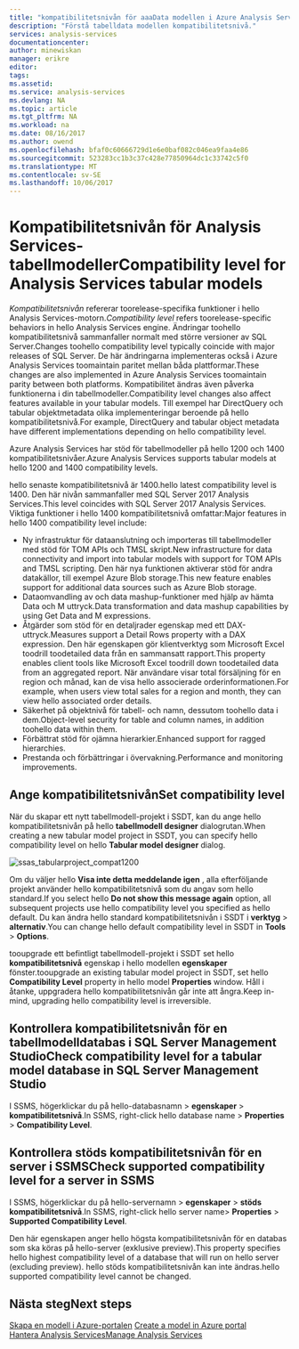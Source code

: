 ```yaml
---
title: "kompatibilitetsnivån för aaaData modellen i Azure Analysis Services | Microsoft Docs"
description: "Förstå tabelldata modellen kompatibilitetsnivå."
services: analysis-services
documentationcenter: 
author: minewiskan
manager: erikre
editor: 
tags: 
ms.assetid: 
ms.service: analysis-services
ms.devlang: NA
ms.topic: article
ms.tgt_pltfrm: NA
ms.workload: na
ms.date: 08/16/2017
ms.author: owend
ms.openlocfilehash: bfaf0c60666729d1e6e0baf082c046ea9faa4e86
ms.sourcegitcommit: 523283cc1b3c37c428e77850964dc1c33742c5f0
ms.translationtype: MT
ms.contentlocale: sv-SE
ms.lasthandoff: 10/06/2017
---
```

# <a name="compatibility-level-for-analysis-services-tabular-models"></a><span data-ttu-id="fca85-103">Kompatibilitetsnivån för Analysis Services-tabellmodeller</span><span class="sxs-lookup"><span data-stu-id="fca85-103">Compatibility level for Analysis Services tabular models</span></span>

<span data-ttu-id="fca85-104">*Kompatibilitetsnivån* refererar toorelease-specifika funktioner i hello Analysis Services-motorn.</span><span class="sxs-lookup"><span data-stu-id="fca85-104">*Compatibility level* refers toorelease-specific behaviors in hello Analysis Services engine.</span></span> <span data-ttu-id="fca85-105">Ändringar toohello kompatibilitetsnivå sammanfaller normalt med större versioner av SQL Server.</span><span class="sxs-lookup"><span data-stu-id="fca85-105">Changes toohello compatibility level typically coincide with major releases of SQL Server.</span></span> <span data-ttu-id="fca85-106">De här ändringarna implementeras också i Azure Analysis Services toomaintain paritet mellan båda plattformar.</span><span class="sxs-lookup"><span data-stu-id="fca85-106">These changes are also implemented in Azure Analysis Services toomaintain parity between both platforms.</span></span> <span data-ttu-id="fca85-107">Kompatibilitet ändras även påverka funktionerna i din tabellmodeller.</span><span class="sxs-lookup"><span data-stu-id="fca85-107">Compatibility level changes also affect features available in your tabular models.</span></span> <span data-ttu-id="fca85-108">Till exempel har DirectQuery och tabular objektmetadata olika implementeringar beroende på hello kompatibilitetsnivå.</span><span class="sxs-lookup"><span data-stu-id="fca85-108">For example, DirectQuery and tabular object metadata have different implementations depending on hello compatibility level.</span></span> 

<span data-ttu-id="fca85-109">Azure Analysis Services har stöd för tabellmodeller på hello 1200 och 1400 kompatibilitetsnivåer.</span><span class="sxs-lookup"><span data-stu-id="fca85-109">Azure Analysis Services supports tabular models at hello 1200 and 1400 compatibility levels.</span></span>

<span data-ttu-id="fca85-110">hello senaste kompatibilitetsnivå är 1400.</span><span class="sxs-lookup"><span data-stu-id="fca85-110">hello latest compatibility level is 1400.</span></span> <span data-ttu-id="fca85-111">Den här nivån sammanfaller med SQL Server 2017 Analysis Services.</span><span class="sxs-lookup"><span data-stu-id="fca85-111">This level coincides with SQL Server 2017 Analysis Services.</span></span> <span data-ttu-id="fca85-112">Viktiga funktioner i hello 1400 kompatibilitetsnivå omfattar:</span><span class="sxs-lookup"><span data-stu-id="fca85-112">Major features in hello 1400 compatibility level include:</span></span>

*  <span data-ttu-id="fca85-113">Ny infrastruktur för dataanslutning och importeras till tabellmodeller med stöd för TOM APIs och TMSL skript.</span><span class="sxs-lookup"><span data-stu-id="fca85-113">New infrastructure for data connectivity and import into tabular models with support for TOM APIs and TMSL scripting.</span></span> <span data-ttu-id="fca85-114">Den här nya funktionen aktiverar stöd för andra datakällor, till exempel Azure Blob storage.</span><span class="sxs-lookup"><span data-stu-id="fca85-114">This new feature enables support for additional data sources such as Azure Blob storage.</span></span>
*  <span data-ttu-id="fca85-115">Dataomvandling av och data mashup-funktioner med hjälp av hämta Data och M uttryck.</span><span class="sxs-lookup"><span data-stu-id="fca85-115">Data transformation and data mashup capabilities by using Get Data and M expressions.</span></span>
*  <span data-ttu-id="fca85-116">Åtgärder som stöd för en detaljrader egenskap med ett DAX-uttryck.</span><span class="sxs-lookup"><span data-stu-id="fca85-116">Measures support a Detail Rows property with a DAX expression.</span></span> <span data-ttu-id="fca85-117">Den här egenskapen gör klientverktyg som Microsoft Excel toodrill toodetailed data från en sammansatt rapport.</span><span class="sxs-lookup"><span data-stu-id="fca85-117">This property enables client tools like Microsoft Excel toodrill down toodetailed data from an aggregated report.</span></span> <span data-ttu-id="fca85-118">När användare visar total försäljning för en region och månad, kan de visa hello associerade orderinformationen.</span><span class="sxs-lookup"><span data-stu-id="fca85-118">For example, when users view total sales for a region and month, they can view hello associated order details.</span></span> 
*  <span data-ttu-id="fca85-119">Säkerhet på objektnivå för tabell- och namn, dessutom toohello data i dem.</span><span class="sxs-lookup"><span data-stu-id="fca85-119">Object-level security for table and column names, in addition toohello data within them.</span></span>
*  <span data-ttu-id="fca85-120">Förbättrat stöd för ojämna hierarkier.</span><span class="sxs-lookup"><span data-stu-id="fca85-120">Enhanced support for ragged hierarchies.</span></span>
*  <span data-ttu-id="fca85-121">Prestanda och förbättringar i övervakning.</span><span class="sxs-lookup"><span data-stu-id="fca85-121">Performance and monitoring improvements.</span></span>
  
## <a name="set-compatibility-level"></a><span data-ttu-id="fca85-122">Ange kompatibilitetsnivån</span><span class="sxs-lookup"><span data-stu-id="fca85-122">Set compatibility level</span></span> 
 <span data-ttu-id="fca85-123">När du skapar ett nytt tabellmodell-projekt i SSDT, kan du ange hello kompatibilitetsnivån på hello **tabellmodell designer** dialogrutan.</span><span class="sxs-lookup"><span data-stu-id="fca85-123">When creating a new tabular model project in SSDT, you can specify hello compatibility level on hello **Tabular model designer** dialog.</span></span> 
  
 ![ssas_tabularproject_compat1200](./media/analysis-services-compat-level/aas-tabularproject-compat.png)  
  
 <span data-ttu-id="fca85-125">Om du väljer hello **Visa inte detta meddelande igen** , alla efterföljande projekt använder hello kompatibilitetsnivå som du angav som hello standard.</span><span class="sxs-lookup"><span data-stu-id="fca85-125">If you select hello **Do not show this message again** option, all subsequent projects use hello compatibility level you specified as hello default.</span></span> <span data-ttu-id="fca85-126">Du kan ändra hello standard kompatibilitetsnivån i SSDT i **verktyg** > **alternativ**.</span><span class="sxs-lookup"><span data-stu-id="fca85-126">You can change hello default compatibility level in SSDT in **Tools** > **Options**.</span></span>  
  
 <span data-ttu-id="fca85-127">tooupgrade ett befintligt tabellmodell-projekt i SSDT set hello **kompatibilitetsnivå** egenskap i hello modellen **egenskaper** fönster.</span><span class="sxs-lookup"><span data-stu-id="fca85-127">tooupgrade an existing tabular model project in SSDT, set  hello **Compatibility Level** property in hello model **Properties** window.</span></span> <span data-ttu-id="fca85-128">Håll i åtanke, uppgradera hello kompatibilitetsnivån går inte att ångra.</span><span class="sxs-lookup"><span data-stu-id="fca85-128">Keep in-mind, upgrading hello compatibility level is irreversible.</span></span>
  
## <a name="check-compatibility-level-for-a-tabular-model-database-in-sql-server-management-studio"></a><span data-ttu-id="fca85-129">Kontrollera kompatibilitetsnivån för en tabellmodelldatabas i SQL Server Management Studio</span><span class="sxs-lookup"><span data-stu-id="fca85-129">Check compatibility level for a tabular model database in SQL Server Management Studio</span></span> 
 <span data-ttu-id="fca85-130">I SSMS, högerklickar du på hello-databasnamn > **egenskaper** > **kompatibilitetsnivå**.</span><span class="sxs-lookup"><span data-stu-id="fca85-130">In SSMS, right-click hello database name > **Properties** > **Compatibility Level**.</span></span>  
  
## <a name="check-supported-compatibility-level-for-a-server-in-ssms"></a><span data-ttu-id="fca85-131">Kontrollera stöds kompatibilitetsnivån för en server i SSMS</span><span class="sxs-lookup"><span data-stu-id="fca85-131">Check supported compatibility level for a server in SSMS</span></span>  
 <span data-ttu-id="fca85-132">I SSMS, högerklickar du på hello-servernamn > **egenskaper** > **stöds kompatibilitetsnivå**.</span><span class="sxs-lookup"><span data-stu-id="fca85-132">In SSMS, right-click hello server name>  **Properties** > **Supported Compatibility Level**.</span></span>  
  
 <span data-ttu-id="fca85-133">Den här egenskapen anger hello högsta kompatibilitetsnivån för en databas som ska köras på hello-server (exklusive preview).</span><span class="sxs-lookup"><span data-stu-id="fca85-133">This property specifies hello highest compatibility level of a database that will run on hello server (excluding preview).</span></span> <span data-ttu-id="fca85-134">hello stöds kompatibilitetsnivån kan inte ändras.</span><span class="sxs-lookup"><span data-stu-id="fca85-134">hello supported compatibility level cannot be changed.</span></span>  

## <a name="next-steps"></a><span data-ttu-id="fca85-135">Nästa steg</span><span class="sxs-lookup"><span data-stu-id="fca85-135">Next steps</span></span>
  <span data-ttu-id="fca85-136">[Skapa en modell i Azure-portalen](analysis-services-create-model-portal.md) </span><span class="sxs-lookup"><span data-stu-id="fca85-136">[Create a model in Azure portal](analysis-services-create-model-portal.md) </span></span>  
  [<span data-ttu-id="fca85-137">Hantera Analysis Services</span><span class="sxs-lookup"><span data-stu-id="fca85-137">Manage Analysis Services</span></span>](analysis-services-manage.md)  
